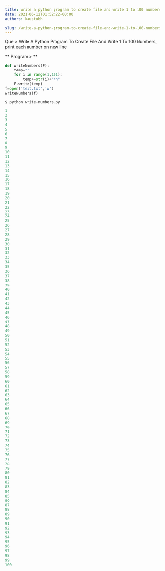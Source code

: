 ```yaml
---
title: write a python program to create file and write 1 to 100 numbers
date: 2021-06-12T01:52:22+00:00
authors: kaustubh

slug: /write-a-python-program-to-create-file-and-write-1-to-100-numbers/
---
```

 

Que > Write A Python Program To Create File And Write 1 To 100 Numbers, print each number on new line

** Program > **


```python title="write-numbers.py"
def writeNumbers(F):
    temp=""
    for i in range(1,101):
        temp+=str(i)+"\n"
    F.write(temp)
f=open('text.txt','w')
writeNumbers(f)
```
```bash title="cmd"
$ python write-numbers.py 
```

```python title="output.py"
1
2
3
4
5
6
7
8
9
10
11
12
13
14
15
16
17
18
19
20
21
22
23
24
25
26
27
28
29
30
31
32
33
34
35
36
37
38
39
40
41
42
43
44
45
46
47
48
49
50
51
52
53
54
55
56
57
58
59
60
61
62
63
64
65
66
67
68
69
70
71
72
73
74
75
76
77
78
79
80
81
82
83
84
85
86
87
88
89
90
91
92
93
94
95
96
97
98
99
100
```